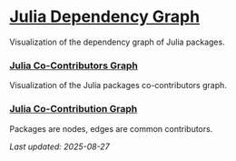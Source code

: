 
# [Julia Dependency Graph](https://nicolasloizeau.github.io/JuliaDependencyGraph/)
Visualization of the dependency graph of Julia packages.


### [Julia Co-Contributors Graph](https://nicolasloizeau.github.io/JuliaContributorsGraph/)
Visualization of the Julia packages co-contributors graph.

### [Julia Co-Contribution Graph](https://nicolasloizeau.github.io/JuliaPackagesGraph/)
Packages are nodes, edges are  common contributors.


_Last updated: 2025-08-27_
